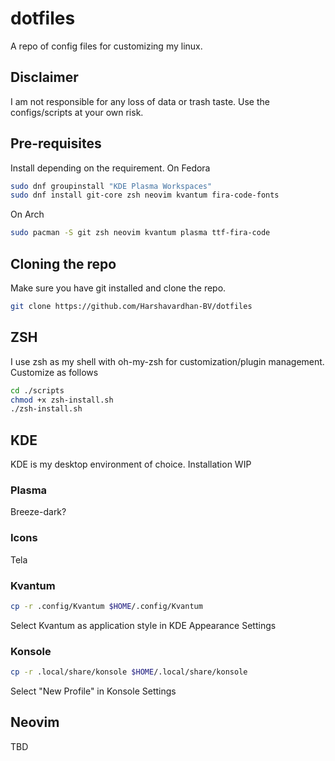 # dotfiles
A repo of config files for customizing my linux. 

## Disclaimer
I am not responsible for any loss of data or trash taste. Use the configs/scripts at your own risk.

## Pre-requisites
Install depending on the requirement.
On Fedora
```bash
sudo dnf groupinstall "KDE Plasma Workspaces"
sudo dnf install git-core zsh neovim kvantum fira-code-fonts
```
On Arch
```bash
sudo pacman -S git zsh neovim kvantum plasma ttf-fira-code
```

## Cloning the repo
Make sure you have git installed and clone the repo. 
```bash
git clone https://github.com/Harshavardhan-BV/dotfiles
````
## ZSH
I use zsh as my shell with oh-my-zsh for customization/plugin management. Customize as follows
```bash
cd ./scripts
chmod +x zsh-install.sh
./zsh-install.sh
```

## KDE
KDE is my desktop environment of choice. Installation WIP
### Plasma
Breeze-dark?
### Icons
Tela

### Kvantum
```bash
cp -r .config/Kvantum $HOME/.config/Kvantum
```
Select Kvantum as application style in KDE Appearance Settings

### Konsole
```bash
cp -r .local/share/konsole $HOME/.local/share/konsole
```
Select "New Profile" in Konsole Settings

## Neovim
TBD


